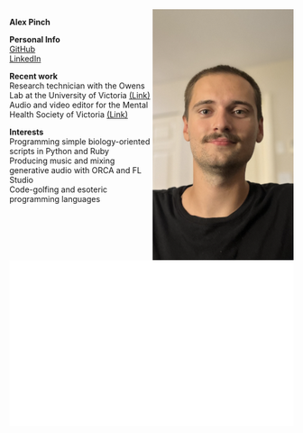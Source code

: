 <img align="right" src="https://raw.githubusercontent.com/alexpinch/alexpinch.github.io/gh-pages/images/me_2.png" width=250/>   
  
**Alex Pinch** 
  
**Personal Info**  
[GitHub](https://github.com/alexpinch)  
[LinkedIn](https://www.linkedin.com/in/alexpinch/)  

**Recent work**  
Research technician with the Owens Lab at the University of Victoria [(Link)](https://owensgl.github.io/)  
Audio and video editor for the Mental Health Society of Victoria [(Link)](https://www.mhsvictoria.org/)  
			
**Interests**  
Programming simple biology-oriented scripts in Python and Ruby  
Producing music and mixing generative audio with ORCA and FL Studio  
Code-golfing and esoteric programming languages  

<img align="left" src="https://raw.githubusercontent.com/alexpinch/github-stats-transparent/output/generated/languages.svg"/> 
